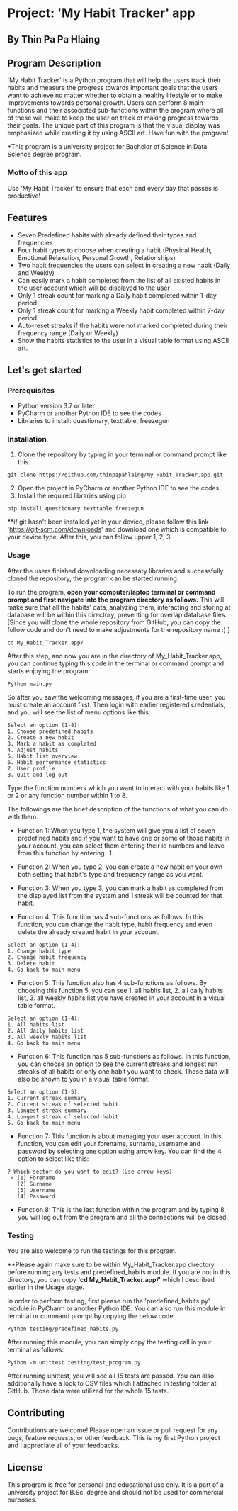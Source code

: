 # Project: 'My Habit Tracker' app
## By Thin Pa Pa Hlaing
## Program Description
'My Habit Tracker' is a Python program that will help the users track their 
habits and measure the progress towards important goals that the users want to achieve 
no matter whether to obtain a healthy lifestyle or to make improvements towards personal growth.
Users can perform 8 main functions and their associated sub-functions within the program where all of these will make 
to keep the user on track of making progress towards their goals.
The unique part of this program is that the visual display was emphasized while creating it by using ASCII art. 
Have fun with the program!

*This program is a university project for Bachelor of Science in Data Science degree program. 

### Motto of this app
Use 'My Habit Tracker' to ensure that each and every day that passes is productive!

## Features
* Seven Predefined habits with already defined their types and frequencies
* Four habit types to choose when creating a habit (Physical Health, Emotional Relaxation, Personal Growth, Relationships)
* Two habit frequencies the users can select in creating a new habit (Daily and Weekly)
* Can easily mark a habit completed from the list of all existed habits in the user account which will be displayed to the user
* Only 1 streak count for marking a Daily habit completed within 1-day period 
* Only 1 streak count for marking a Weekly habit completed within 7-day period 
* Auto-reset streaks if the habits were not marked completed during their frequency range (Daily or Weekly)
* Show the habits statistics to the user in a visual table format using ASCII art.

## Let's get started
### Prerequisites
* Python version 3.7 or later
* PyCharm or another Python IDE to see the codes
* Libraries to install: questionary, texttable, freezegun

### Installation
1. Clone the repository by typing in your terminal or command prompt like this. 
```shell
git clone https://github.com/thinpapahlaing/My_Habit_Tracker.app.git
```
2. Open the project in PyCharm or another Python IDE to see the codes.
3. Install the required libraries using pip
```shell
pip install questionary texttable freezegun
```

**if git hasn't been installed yet in your device, 
please follow this link 'https://git-scm.com/downloads' and download one 
which is compatible to your device type. After this, you can follow upper 1, 2, 3.

### Usage
After the users finished downloading necessary libraries and successfully cloned the repository, the program can be started running. 

To run the program, **open your computer/laptop terminal or command prompt 
and first navigate into the program directory as follows.**
This will make sure that all the habits' data, analyzing them, 
interacting and storing at database will be within this directory, 
preventing for overlap database files. [Since you will clone the whole repository from GitHub, 
you can copy the follow code and don't need to make adjustments for the repository name :) ]
```shell
cd My_Habit_Tracker.app/
```

After this step, and now you are in the directory of My_Habit_Tracker.app, you can continue typing this code in the terminal or command prompt 
and starts enjoying the program:
```shell
Python main.py
```

So after you saw the welcoming messages, if you are a first-time user, you must create an account first. 
Then login with earlier registered credentials, and you will see the list of menu options like this:
```shell
Select an option (1-8):
1. Choose predefined habits
2. Create a new habit
3. Mark a habit as completed
4. Adjust habits
5. Habit list overview
6. Habit performance statistics
7. User profile
8. Quit and log out
```
Type the function numbers which you want to interact with your habits like 1 or 2 or any function number within 1 to 8.

The followings are the brief description of the functions of what you can do with them.

* Function 1: When you type 1, the system will give you a list of seven predefined habits 
and if you want to have one or some of those habits in your account, you can select them entering their id numbers 
and leave from this function by entering -1. 


* Function 2: When you type 2, you can create a new habit on your own both setting that habit's type and frequency range as you want.


* Function 3: When you type 3, you can mark a habit as completed from the displayed list from the system 
and 1 streak will be counted for that habit.


* Function 4: This function has 4 sub-functions as follows. In this function, you can change the habit type, habit frequency and 
even delete the already created habit in your account.
```shell
Select an option (1-4):
1. Change habit type
2. Change habit frequency
3. Delete habit
4. Go back to main menu
```


* Function 5: This function also has 4 sub-functions as follows. By choosing this function 5, 
you can see 1. all habits list, 2. all daily habits list, 3. all weekly habits list you have created in your account 
in a visual table format.
```shell
Select an option (1-4):
1. All habits list
2. All daily habits list
3. All weekly habits list
4. Go back to main menu
```

* Function 6: This function has 5 sub-functions as follows. 
In this function, you can choose an option to see 
the current streaks and longest run streaks of all habits or only one habit you want to check. 
These data will also be shown to you in a visual table format.
```shell
Select an option (1-5):
1. Current streak summary
2. Current streak of selected habit
3. Longest streak summary
4. Longest streak of selected habit
5. Go back to main menu
```

* Function 7: This function is about managing your user account. 
In this function, you can edit your forename, surname, username and password by selecting one option using arrow key. 
You can find the 4 option to select like this:
```shell
? Which sector do you want to edit? (Use arrow keys)
 » (1) Forename
   (2) Surname
   (3) Username
   (4) Password
```

* Function 8: This is the last function within the program and by typing 8, you will log out from the program
and all the connections will be closed.

### Testing
You are also welcome to run the testings for this program.

**Please again make sure to be within My_Habit_Tracker.app directory before running any tests and predefined_habits module. 
If you are not in this directory, you can copy **'cd My_Habit_Tracker.app/'** which I described earlier in the Usage stage.

In order to perform testing, first please run the 'predefined_habits.py' module in PyCharm or another Python IDE.
You can also run this module in terminal or command prompt by copying the below code:
```shell
Python testing/predefined_habits.py
```
After running this module, you can simply copy the testing call in your terminal as follows:
```shell
Python -m unittest testing/test_program.py
```

After running unittest, you will see all 15 tests are passed. You can also additionally have a look to CSV files 
which I attached in testing folder at GitHub. Those data were utilized for the whole 15 tests.

## Contributing
Contributions are welcome! 
Please open an issue or pull request for any bugs, feature requests, or other feedback.
This is my first Python project and I appreciate all of your feedbacks.

## License
This program is free for personal and educational use only. 
It is a part of a university project for B.Sc. degree and 
should not be used for commercial purposes.
